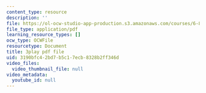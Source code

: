 ```yaml
---
content_type: resource
description: ''
file: https://ol-ocw-studio-app-production.s3.amazonaws.com/courses/6-832-underactuated-robotics-spring-2009/3190bfc42bd7b5c17ecb8328b2ff346d_89GQHKOeUcU.pdf
file_type: application/pdf
learning_resource_types: []
ocw_type: OCWFile
resourcetype: Document
title: 3play pdf file
uid: 3190bfc4-2bd7-b5c1-7ecb-8328b2ff346d
video_files:
  video_thumbnail_file: null
video_metadata:
  youtube_id: null
---
```

